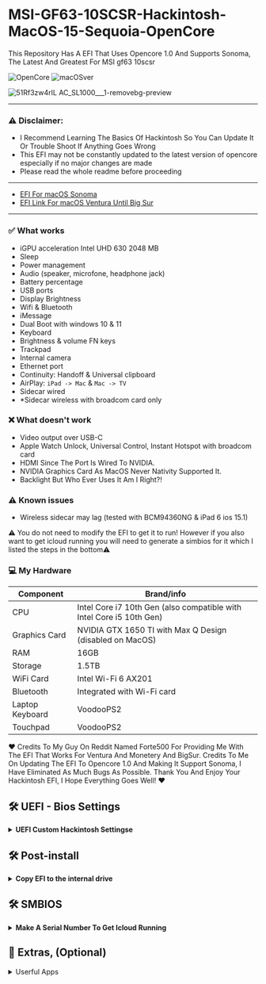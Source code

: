 # MSI-GF63-10SCSR-Hackintosh-MacOS-15-Sequoia-OpenCore
This Repository Has A EFI That Uses Opencore 1.0 And Supports Sonoma, The Latest And Greatest For MSI gf63 10scsr

![OpenCore](https://img.shields.io/badge/OpenCore-1.0-blue.svg)
![macOSver](https://img.shields.io/badge/macOS-14.5-brightgreen.svg)

![51Rf3zw4rIL _AC_SL1000___1_-removebg-preview](https://github.com/Envadors/Msi-Gf63-10scsr-Sonoma-Hackintosh-EFI/assets/91122426/c464e44d-02e7-4c8d-baf0-890be9126e7c)

----------------------------------------------------------------------------------------------------

### ⚠️ Disclaimer:
- I Recommend Learning The Basics Of Hackintosh So You Can Update It Or Trouble Shoot If Anything Goes Wrong
- This EFI may not be constantly updated to the latest version of opencore especially if no major changes are made
- Please read the whole readme before proceeding

------------------------------------------------------------------------------------------------------

- [EFI For macOS Sonoma](https://mega.nz/file/GugEgKIB#5-PMXh4OGy75J0TyXq-9s69kDM5lMJs8uryR_nJFRJc)
- [EFI Link For macOS Ventura Until Big Sur](https://github.com/Forte500/Hackintosh-msi-GF65-10UE)


------------------------------------------------------------------------------------------------------

### ✅️ What works</strong></summary>

- iGPU acceleration Intel UHD 630 2048 MB
- Sleep
- Power management
- Audio (speaker, microfone, headphone jack)
- Battery percentage
- USB ports
- Display Brightness
- Wifi & Bluetooth
- iMessage
- Dual Boot with windows 10 & 11
- Keyboard
- Brightness & volume FN keys
- Trackpad
- Internal camera
- Ethernet port
- Continuity: Handoff & Universal clipboard
- AirPlay: `iPad -> Mac` & `Mac -> TV`
- Sidecar wired
- *Sidecar wireless with broadcom card only

### ❌️ What doesn't work
- Video output over USB-C
- Apple Watch Unlock, Universal Control, Instant Hotspot with broadcom card
- HDMI Since The Port Is Wired To NVIDIA.
- NVIDIA Graphics Card As MacOS Never Nativity Supported It.
- Backlight But Who Ever Uses It Am I Right?!

### ⚠️ Known issues
- Wireless sidecar may lag (tested with BCM94360NG & iPad 6 ios 15.1)

⚠️ You do not need to modify the EFI to get it to run! However if you also want to get icloud running you will need to
generate a simbios for it which I listed the steps in  the bottom⚠️

### 💻 My Hardware
| Component       |  Brand/info                                                             |
|-----------------|-------------------------------------------------------------------------|                                   
| CPU	             | Intel Core i7 10th Gen (also compatible with Intel Core i5 10th Gen)   |
| Graphics Card	   | NVIDIA GTX 1650 TI with Max Q Design (disabled on MacOS)               |
| RAM	             | 16GB                                                                   |
| Storage	         | 1.5TB                                                                  |
| WiFi Card        | Intel Wi-Fi 6 AX201                                                    |
| Bluetooth	       | Integrated with Wi-Fi card                                             |
| Laptop Keyboard	 | VoodooPS2                                                              |
| Touchpad	        | VoodooPS2                                                              |

❤️ Credits To My Guy On Reddit Named Forte500 For Providing Me With The EFI That Works For Ventura And Monetery And BigSur.
Credits To Me On Updating The EFI To Opencore 1.0 And Making It Support Sonoma, I Have Eliminated As Much Bugs As Possible.
Thank You And Enjoy Your Hackintosh EFI, I Hope Everything Goes Well! ❤️



## 🛠 UEFI - Bios Settings
<details>
<summary><strong>UEFI Custom Hackintosh Settingse</strong></summary>
   <br>
  
**Firstly Unlock hidden BIOS Settings by pressing `right shift + right Ctrl + left alt + F2`**

**Advanced TAB**
- `Power & Performance > CPU-Power Management Control > Configure CPU Lock Options > CFG lock`: must be **Disabled**
- `Intel Virtualization Technology` & `VT-d` both enabled
- `System Agent (SA) Configuration > Graphics Configuration > DVMT Pre-Allocated`: must be **64M**
- `USB Configuration > XHCI Hand-off`: must be **Enabled**
- `Intel(R) Speed Shift Technology`: must be **Enabled**

**Boot TAB**
- `Fast Boot`: **Disabled**

**Security TAB**
- `Secure Boot > Secure Boot Support`: must be **Disabled**

</details>

## 🛠 Post-install
<details>
<summary><strong>Copy EFI to the internal drive</strong></summary>
  <br>

1. Open terminal. Type `sudo diskutil mountdisk disk0s1` (disk0s1 corresponds to the EFI partition of the internal disk)
2. Open Finder and copy the entire EFI folder from your USB to the root disk's EFI partition.
3. Unplug the USB device and reboot your laptop, while rebooting hold down `F10 Or F11` to access the boot menu.
4. Boot from `Kingstone-579420` (or your ssd's name).
5. To check that everything has gone well repeat `step 3` and look for a new entry called `OpenCore`
4. Now you can boot macOS without your USB device. ✅️

</details>

## 🛠 SMBIOS
<details>
<summary><strong>Make A Serial Number To Get Icloud Running</strong></summary>
  <br>
  
1. Prepare your config.plist which you've made.
2. Download or clone the whole repo of [GenSMBIOS](https://github.com/corpnewt/GenSMBIOS).
3. Open the folder and open GenSMBIOS.bat \(on Windows\) or right-click open GenSMBIOS.command \(on macOS\)
4. Enter 1 and enter. \(for update/install MacSerial\)
5. Then enter 2 and enter.
6. Drag and drop your config.plist and press enter.
7. Y.
8. Enter 3 and enter.
9. Enter the SMBIOS you want to generate and enter the number of SMBIOS amount. Press enter. **For AMD System,** here is the list of SMBIOS recommended from the most to the least: - _**iMacPro1,1**_ \(most recommended\) - _**iMac14,2**_ ****\(also recommended\) - MacPro6,1 \(a little bit old but it works\) - MacPro5,1 \(outdated and already lost support on Catalina\) - Other SMBIOS \(not recommended as they might cause problems\)
10. The first SMBIOS will be flushed into your chosen config.plist.
11. Icloud Services Should Work Now And Enjoy Your Hackintosh 👍.

</details>

## 🎁 Extras, (Optional)
<details>
<summary>Userful Apps</strong></summary>
  <br>
  
- [Arc](https://arc.net) * The Best Browser
- [OC Updater](https://github.com/mswgen/oc-updater/releases/tag/1.4.3) * A Opencore Updater That Can Update Your EFI With Just One Click If New Updates Are Found.
  
  </details>
